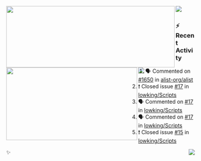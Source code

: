 <p>
  <p>
  <img align="left" width="450" height="165" src="https://github-readme-stats-git-masterrstaa-rickstaa.vercel.app/api?username=lowking&bg_color=0D1116&theme=synthwave&show_icons=true&hide_border=true&line_height=20&title_color=4E7C65&icon_color=555&show_owner=true&text_color=777&count_private=true"/>
  </p>
  <p>
  <img align="left" width="350" height="195" src="https://github-readme-stats-git-masterrstaa-rickstaa.vercel.app/api/top-langs/?layout=compact&username=lowking&bg_color=0D1116&theme=synthwave&show_icons=true&hide_border=true&line_height=20&title_color=4E7C65&icon_color=555&show_owner=true&text_color=777&hide&langs_count=4"/>
  </p>
  <p>
    <a align="left" href="https://t.me/Violettoy_bot"><img src="https://img.shields.io/badge/Telegram-%2352A4DB.svg?&style=social&logo=telegram&logoColor=white" /></a>&nbsp;&nbsp;
<!--     <img align="left" src="https://github.com/lowking/lowking/workflows/Waka%20Readme/badge.svg" />&nbsp;&nbsp; -->
    <img align="left" src="https://github.com/lowking/lowking/workflows/Activity%20Readme/badge.svg" />
  </p>
</p>

### :zap: Recent Activity

<!--START_SECTION:activity-->
1. 🗣 Commented on [#1650](https://github.com/alist-org/alist/issues/1650) in [alist-org/alist](https://github.com/alist-org/alist)
2. ❗️ Closed issue [#17](https://github.com/lowking/Scripts/issues/17) in [lowking/Scripts](https://github.com/lowking/Scripts)
3. 🗣 Commented on [#17](https://github.com/lowking/Scripts/issues/17) in [lowking/Scripts](https://github.com/lowking/Scripts)
4. 🗣 Commented on [#17](https://github.com/lowking/Scripts/issues/17) in [lowking/Scripts](https://github.com/lowking/Scripts)
5. ❗️ Closed issue [#15](https://github.com/lowking/Scripts/issues/15) in [lowking/Scripts](https://github.com/lowking/Scripts)
<!--END_SECTION:activity-->

✨<img align="right" src="http://profile-counter.glitch.me/lowking/count.svg"/>
